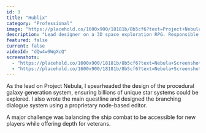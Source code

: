 ```yaml
---
id: 3
title: "Hublix"
category: "Professional"
image: "https://placehold.co/1600x900/18181b/8b5cf6?text=Project+Nebula"
description: "Lead designer on a 3D space exploration RPG. Responsible for core gameplay mechanics and narrative structure."
featured: false
current: false
videoId: "dQw4w9WgXcQ"
screenshots:
  - "https://placehold.co/1600x900/18181b/8b5cf6?text=Nebula+Screenshot+1"
  - "https://placehold.co/1600x900/18181b/8b5cf6?text=Nebula+Screenshot+2"
---
```


As the lead on Project Nebula, I spearheaded the design of the procedural galaxy generation system, ensuring billions of unique star systems could be explored. I also wrote the main questline and designed the branching dialogue system using a proprietary node-based editor.

A major challenge was balancing the ship combat to be accessible for new players while offering depth for veterans.